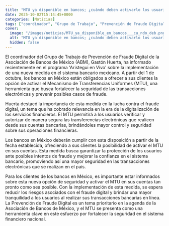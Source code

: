 ```yaml
---
title: "MTU ya disponible en bancos; ¿cuándo deben activarlo los usuarios?"
date: 2025-10-02T15:14:45+0000
categories: [Noticias]
tags: ["coordinador", "Grupo de Trabajo", "Prevención de Fraude Digital", "sistema bancario mexicano", "Mecanismo de Transferencias Uniformes", "seguridad", "transacciones electrónicas", "fraude digital", "servicios financieros", "usuarios", "cuentas bancarias", "medidas de seguridad"]
cover:
  image: "/images/noticias/MTU_ya_disponible_en_bancos___cu_ndo_deb.png"
  alt: "MTU ya disponible en bancos; ¿cuándo deben activarlo los usuarios?"
  hidden: false
---
```


El coordinador del Grupo de Trabajo de Prevención de Fraude Digital de la Asociación de Bancos de México (ABM), Gastón Huerta, ha informado recientemente en el programa 'Aristegui en Vivo' sobre la implementación de una nueva medida en el sistema bancario mexicano. A partir del 1 de octubre, los bancos en México están obligados a ofrecer a sus clientes la opción de activar el Mecanismo de Transferencias Uniformes (MTU), una herramienta que busca fortalecer la seguridad de las transacciones electrónicas y prevenir posibles casos de fraude.

Huerta destacó la importancia de esta medida en la lucha contra el fraude digital, un tema que ha cobrado relevancia en la era de la digitalización de los servicios financieros. El MTU permitirá a los usuarios verificar y autorizar de manera segura las transferencias electrónicas que realicen desde sus cuentas bancarias, brindándoles mayor control y seguridad sobre sus operaciones financieras.

Los bancos en México deberán cumplir con esta disposición a partir de la fecha establecida, ofreciendo a sus clientes la posibilidad de activar el MTU en sus cuentas. Esta medida busca garantizar la protección de los usuarios ante posibles intentos de fraude y mejorar la confianza en el sistema bancario, promoviendo así una mayor seguridad en las transacciones electrónicas que se realizan en el país.

Para los clientes de los bancos en México, es importante estar informados sobre esta nueva opción de seguridad y activar el MTU en sus cuentas tan pronto como sea posible. Con la implementación de esta medida, se espera reducir los riesgos asociados con el fraude digital y brindar una mayor tranquilidad a los usuarios al realizar sus transacciones bancarias en línea. La Prevención de Fraude Digital es un tema prioritario en la agenda de la Asociación de Bancos de México, y el MTU se presenta como una herramienta clave en este esfuerzo por fortalecer la seguridad en el sistema financiero nacional.
